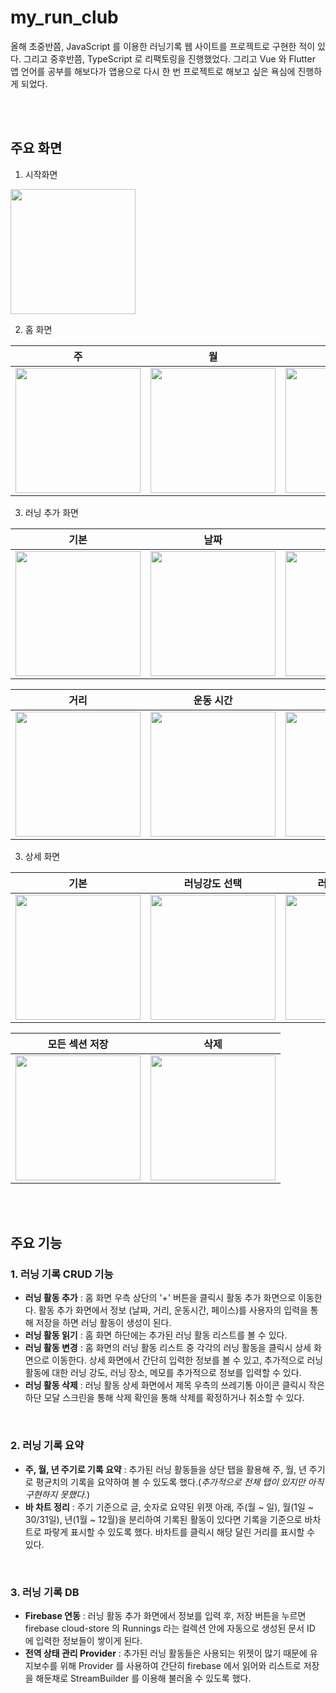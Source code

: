 # my_run_club
올해 초중반쯤, JavaScript 를 이용한 러닝기록 웹 사이트를 프로젝트로 구현한 적이 있다.
그리고 중후반쯤, TypeScript 로 리팩토링을 진행했었다.
그리고 Vue 와 Flutter 앱 언어를 공부를 해보다가 앱용으로 다시 한 번 프로젝트로 해보고 싶은 욕심에 진행하게 되었다.

</br>
</br>


## 주요 화면
1. 시작화면

<img src="https://velog.velcdn.com/images/jeongjwon/post/289d7255-17a9-443c-9334-e19fb2f3d3d6/image.png" width="200" >

2. 홈 화면 

| 주 | 월 | 년 | 리스트 |
|:--:|:--:|:--:|:--:|
|<img src="https://velog.velcdn.com/images/jeongjwon/post/144ed21c-494c-484a-acbf-b49569c63cdd/image.png" width="200" >|<img src="https://velog.velcdn.com/images/jeongjwon/post/ec238c79-780d-48f9-b56b-e2d8bd0867fd/image.png" width="200" >|<img src="https://velog.velcdn.com/images/jeongjwon/post/c41bfeab-2a34-471b-9274-b7d78b58daaf/image.png" width="200" >|<img src="https://velog.velcdn.com/images/jeongjwon/post/759a4eaf-07e5-42b2-9b93-370cb5b4d5a5/image.png" width="200" >|

3. 러닝 추가 화면

|기본|날짜|날짜 선택|시각 선택|
|:--:|:--:|:--:|:--:|
|<img src="https://velog.velcdn.com/images/jeongjwon/post/f0c5c849-e005-4e98-9965-ed7769910c06/image.png" width="200" >|<img src="https://velog.velcdn.com/images/jeongjwon/post/0c2c8b2b-a9e8-4fab-8a05-9219c324546f/image.png" width="200" >|<img src="https://velog.velcdn.com/images/jeongjwon/post/043c46eb-e8c9-46e2-957b-fbf8f8bf0a77/image.png" width="200" >|<img src="https://velog.velcdn.com/images/jeongjwon/post/c8ff42ce-74af-429c-94ad-e7f598c067d7/image.png" width="200" >|

|거리|운동 시간| 페이스|실내 선택 후 저장 전|
|:--:|:--:|:--:|:--:|
|<img src="https://velog.velcdn.com/images/jeongjwon/post/7e732d30-f6c8-4ae0-9b15-bd2fc951e790/image.png" width="200" >|<img src="https://velog.velcdn.com/images/jeongjwon/post/33d9568b-3baf-4737-b9e6-f7917ed8bac3/image.png" width="200" >|<img src="https://velog.velcdn.com/images/jeongjwon/post/b99e7d55-55bb-4cd3-95ca-1668ee74523f/image.png" width="200" >|<img src="https://velog.velcdn.com/images/jeongjwon/post/b26c318f-a396-4e42-a392-9bf295556597/image.png" width="200" >|

3. 상세 화면

|기본|러닝강도 선택 | 러닝 장소 선택 | 메모 |
|:--:|:--:|:--:|:--:|
|<img src="https://velog.velcdn.com/images/jeongjwon/post/cd60a2a6-a093-4b94-9beb-b4ecbaa8bc9a/image.png" width="200" >|<img src="https://velog.velcdn.com/images/jeongjwon/post/7461ac1f-47bf-4230-ad19-04562a71b494/image.png" width="200" >|<img src="https://velog.velcdn.com/images/jeongjwon/post/3fbafc5c-aa8a-4208-a3ca-8aa73c8dd090/image.png" width="200" >|<img src="https://velog.velcdn.com/images/jeongjwon/post/0df1ade1-7a23-41ca-b2df-487e3a851c40/image.png" width="200">|

|모든 섹션 저장|삭제|
|:--:|:--:|
|<img src="https://velog.velcdn.com/images/jeongjwon/post/f79b4064-849f-4c22-b5ff-0190cee8b9a3/image.png" width="200">|<img src="https://velog.velcdn.com/images/jeongjwon/post/f00d9258-5c95-4b28-8042-9b9d68149a65/image.png" width="200" >|





</br>
</br>

## 주요 기능
### 1. 러닝 기록 CRUD 기능
- **러닝 활동 추가** : 홈 화면 우측 상단의 '+' 버튼을 클릭시 활동 추가 화면으로 이동한다. 활동 추가 화면에서 정보 (날짜, 거리, 운동시간, 페이스)를 사용자의 입력을 통해 저장을 하면 러닝 활동이 생성이 된다.
- **러닝 활동 읽기** : 홈 화면 하단에는 추가된 러닝 활동 리스트를 볼 수 있다. 
- **러닝 활동 변경** : 홈 화면의 러닝 활동 리스트 중 각각의 러닝 활동을 클릭시 상세 화면으로 이동한다. 상세 화면에서 간단히 입력한 정보를 볼 수 있고, 추가적으로 러닝 활동에 대한 러닝 강도, 러닝 장소, 메모를 추가적으로 정보를 입력할 수 있다.
- **러닝 활동 삭제** : 러닝 활동 상세 화면에서 제목 우측의 쓰레기통 아이콘 클릭시 작은 하단 모달 스크린을 통해 삭제 확인을 통해 삭제를 확정하거나 취소할 수 있다.


</br>

### 2. 러닝 기록 요약
- **주, 월, 년 주기로 기록 요약** : 추가된 러닝 활동들을 상단 탭을 활용해  주, 월, 년 주기로  평균치의 기록을 요약하여 볼 수 있도록 했다.(*추가적으로 전체 탭이 있지만 아직 구현하지 못했다.*)
- **바 차트 정리** : 주기 기준으로 글, 숫자로 요약된 위젯 아래, 주(월 ~ 일), 월(1일 ~ 30/31일), 년(1월 ~ 12월)을 분리하여 기록된 활동이 있다면 기록을 기준으로 바차트로 파랗게 표시할 수 있도록 했다. 바차트를 클릭시 해당 달린 거리를 표시할 수 있다.

</br>

### 3. 러닝 기록 DB 
- **Firebase 연동** : 러닝 활동 추가 화면에서 정보를 입력 후, 저장 버튼을 누르면 firebase cloud-store 의 Runnings 라는 컬렉션 안에 자동으로 생성된 문서 ID 에 입력한 정보들이 쌓이게 된다.
- **전역 상태 관리 Provider** : 추가된 러닝 활동들은 사용되는 위젯이 많기 때문에 유지보수를 위해 Provider 를 사용하여 간단히 firebase 에서 읽어와 리스트로 저장을 해둔채로 StreamBuilder 를 이용해 불러올 수 있도록 했다.
